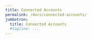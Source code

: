 ```yaml
---
title: Connected Accounts
permalink: /docs/connected-accounts/
jumbotron:
  title: Connected Accounts
  #tagline: ...
---
```


